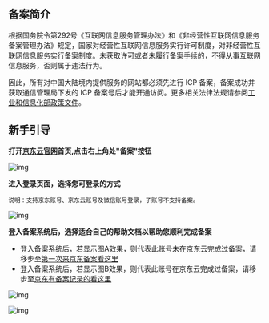 ## 备案简介

根据国务院令第292号《互联网信息服务管理办法》和《非经营性互联网信息服务备案管理办法》规定，国家对经营性互联网信息服务实行许可制度，对非经营性互联网信息服务实行备案制度。未获取许可或者未履行备案手续的，不得从事互联网信息服务，否则属于违法行为。

因此，所有对中国大陆境内提供服务的网站都必须先进行 ICP 备案，备案成功并获取通信管理局下发的 ICP 备案号后才能开通访问。更多相关法律法规请参阅[工业和信息化部政策文件](https://beian.miit.gov.cn/#/Integrated/lawStatute)。



## 新手引导

**打开[**京东云官网**](https://www.jdcloud.com)首页,点击右上角处"备案"按钮**

![img](../../../../../image/ICP-License-Service/New-beian/1-homepage.png)

**进入登录页面，选择您可登录的方式**

```
说明：支持京东账号、京东云账号及微信账号登录，子账号不支持备案。
```

![img](../../../../../image/ICP-License-Service/New-beian/2-login.png)

**登入备案系统后，选择适合自己的帮助文档以帮助您顺利完成备案**
- 登入备案系统后，若显示图A效果，则代表此账号未在京东云完成过备案，请移步至[第一次来京东备案看这里](without-Organizer.md)
- 登入备案系统后，若显示图B效果，则代表此账号在京东云完成过备案，请移步至[京东有备案记录的看这里](Existence-record.md)

![img](../../../../../image/ICP-License-Service/New-beian/3-1imageA.png)

![img](../../../../../image/ICP-License-Service/New-beian/3-2imageB.png)




